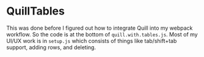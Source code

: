 # QuillTables
This was done before I figured out how to integrate Quill into my webpack workflow. So the code is at the bottom of `quill.with.tables.js`. Most of my UI/UX work is in `setup.js` which consists of things like tab/shift+tab support, adding rows, and deleting. 
